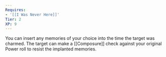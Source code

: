 ```yaml
---
Requires:
- '[[I Was Never Here]]'
Tier: 2
XP: 9
---
```

You can insert any memories of your choice into the time the target was charmed. The target can make a [[Composure]] check against your original Power roll to resist the implanted memories.